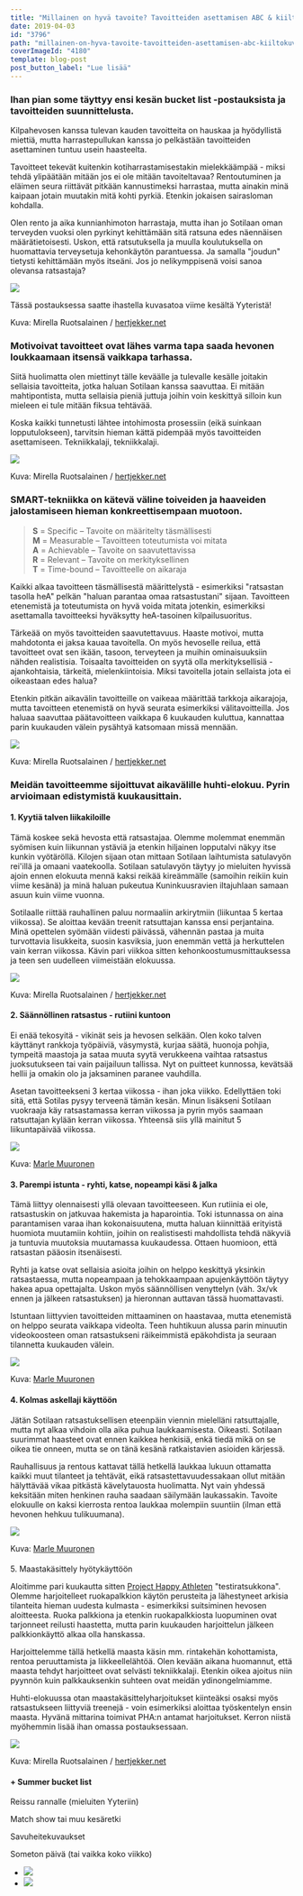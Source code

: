 ```yaml
---
title: "Millainen on hyvä tavoite? Tavoitteiden asettamisen ABC & kiiltokuvaharrastajan haaveet kevät-kesä 2019"
date: 2019-04-03
id: "3796"
path: "millainen-on-hyva-tavoite-tavoitteiden-asettamisen-abc-kiiltokuvaharrastajan-haaveet-kevat-kesa-2019"
coverImageId: "4180"
template: blog-post
post_button_label: "Lue lisää"
---
```


### Ihan pian some täyttyy ensi kesän bucket list -postauksista ja tavoitteiden suunnittelusta.

Kilpahevosen kanssa tulevan kauden tavoitteita on hauskaa ja hyödyllistä miettiä, mutta harrastepullukan kanssa jo pelkästään tavoitteiden asettaminen tuntuu usein haasteelta.

Tavoitteet tekevät kuitenkin kotiharrastamisestakin mielekkäämpää - miksi tehdä ylipäätään mitään jos ei ole mitään tavoiteltavaa? Rentoutuminen ja eläimen seura riittävät pitkään kannustimeksi harrastaa, mutta ainakin minä kaipaan jotain muutakin mitä kohti pyrkiä. Etenkin jokaisen sairasloman kohdalla.

Olen rento ja aika kunnianhimoton harrastaja, mutta ihan jo Sotilaan oman terveyden vuoksi olen pyrkinyt kehittämään sitä ratsuna edes näennäisen määrätietoisesti. Uskon, että ratsutuksella ja muulla koulutuksella on huomattavia terveysetuja kehonkäytön parantuessa. Ja samalla "joudun" tietysti kehittämään myös itseäni. Jos jo nelikymppisenä voisi sanoa olevansa ratsastaja?

![](/images/augustina-pomelina-ja-unknown-soldier-15-Edit-2-1000x667.jpg)

Tässä postauksessa saatte ihastella kuvasatoa viime kesältä Yyteristä!

Kuva: Mirella Ruotsalainen / [hertjekker.net](http://www.hertjekker.net)

### Motivoivat tavoitteet ovat lähes varma tapa saada hevonen loukkaamaan itsensä vaikkapa tarhassa.

Siitä huolimatta olen miettinyt tälle keväälle ja tulevalle kesälle joitakin sellaisia tavoitteita, jotka haluan Sotilaan kanssa saavuttaa. Ei mitään mahtipontista, mutta sellaisia pieniä juttuja joihin voin keskittyä silloin kun mieleen ei tule mitään fiksua tehtävää.

Koska kaikki tunnetusti lähtee intohimosta prosessiin (eikä suinkaan lopputulokseen), tarvitsin hieman kättä pidempää myös tavoitteiden asettamiseen. Tekniikkalaji, tekniikkalaji.

![](/images/unknown-soldier-100-Edit-1000x667.jpg)

Kuva: Mirella Ruotsalainen / [hertjekker.net](http://www.hertjekker.net)

### SMART-tekniikka on kätevä väline toiveiden ja haaveiden jalostamiseen hieman konkreettisempaan muotoon.

> **S** = Specific – Tavoite on määritelty täsmällisesti  
> **M** = Measurable – Tavoitteen toteutumista voi mitata  
> **A** = Achievable – Tavoite on saavutettavissa  
> **R** = Relevant – Tavoite on merkityksellinen  
> **T** \= Time-bound – Tavoitteelle on aikaraja

Kaikki alkaa tavoitteen täsmällisestä määrittelystä - esimerkiksi "ratsastan tasolla heA" pelkän "haluan parantaa omaa ratsastustani" sijaan. Tavoitteen etenemistä ja toteutumista on hyvä voida mitata jotenkin, esimerkiksi asettamalla tavoitteeksi hyväksytty heA-tasoinen kilpailusuoritus.

Tärkeää on myös tavoitteiden saavutettavuus. Haaste motivoi, mutta mahdotonta ei jaksa kauaa tavoitella. On myös hevoselle reilua, että tavoitteet ovat sen ikään, tasoon, terveyteen ja muihin ominaisuuksiin nähden realistisia. Toisaalta tavoitteiden on syytä olla merkityksellisiä - ajankohtaisia, tärkeitä, mielenkiintoisia. Miksi tavoitella jotain sellaista jota ei oikeastaan edes halua?

Etenkin pitkän aikavälin tavoitteille on vaikeaa määrittää tarkkoja aikarajoja, mutta tavoitteen etenemistä on hyvä seurata esimerkiksi välitavoitteilla. Jos haluaa saavuttaa päätavoitteen vaikkapa 6 kuukauden kuluttua, kannattaa parin kuukauden välein pysähtyä katsomaan missä mennään.

![](/images/unknown-soldier-241-1000x667.jpg)

Kuva: Mirella Ruotsalainen / [hertjekker.net](http://www.hertjekker.net)

### Meidän tavoitteemme sijoittuvat aikavälille huhti-elokuu. Pyrin arvioimaan edistymistä kuukausittain.

#### 1\. Kyytiä talven liikakiloille

Tämä koskee sekä hevosta että ratsastajaa. Olemme molemmat enemmän syömisen kuin liikunnan ystäviä ja etenkin hiljainen lopputalvi näkyy itse kunkin vyötäröllä. Kilojen sijaan otan mittaan Sotilaan laihtumista satulavyön rei'illä ja omaani vaatekoolla. Sotilaan satulavyön täytyy jo mieluiten hyvissä ajoin ennen elokuuta mennä kaksi reikää kireämmälle (samoihin reikiin kuin viime kesänä) ja minä haluan pukeutua Kuninkuusravien iltajuhlaan samaan asuun kuin viime vuonna.

Sotilaalle riittää rauhallinen paluu normaaliin arkirytmiin (liikuntaa 5 kertaa viikossa). Se aloittaa kevään treenit ratsuttajan kanssa ensi perjantaina. Minä opettelen syömään viidesti päivässä, vähennän pastaa ja muita turvottavia lisukkeita, suosin kasviksia, juon enemmän vettä ja herkuttelen vain kerran viikossa. Kävin pari viikkoa sitten kehonkoostumusmittauksessa ja teen sen uudelleen viimeistään elokuussa.

![](/images/unknown-soldier-87-Edit-1000x667.jpg)

Kuva: Mirella Ruotsalainen / [hertjekker.net](http://www.hertjekker.net)

#### 2\. Säännöllinen ratsastus - rutiini kuntoon

Ei enää tekosyitä - vikinät seis ja hevosen selkään. Olen koko talven käyttänyt rankkoja työpäiviä, väsymystä, kurjaa säätä, huonoja pohjia, tympeitä maastoja ja sataa muuta syytä verukkeena vaihtaa ratsastus juoksutukseen tai vain paijailuun tallissa. Nyt on puitteet kunnossa, kevätsää hellii ja omakin olo ja jaksaminen paranee vauhdilla.

Asetan tavoitteekseni 3 kertaa viikossa - ihan joka viikko. Edellyttäen toki sitä, että Sotilas pysyy terveenä tämän kesän. Minun lisäkseni Sotilaan vuokraaja käy ratsastamassa kerran viikossa ja pyrin myös saamaan ratsuttajan kylään kerran viikossa. Yhteensä siis yllä mainitut 5 liikuntapäivää viikossa.

![](/images/yyteri-uudet-4-1000x665.jpg)

Kuva: [Marle Muuronen](https://marlemuuronen.kuvat.fi)

#### 3\. Parempi istunta - ryhti, katse, nopeampi käsi & jalka

Tämä liittyy olennaisesti yllä olevaan tavoitteeseen. Kun rutiinia ei ole, ratsastuskin on jatkuvaa hakemista ja haparointia. Toki istunnassa on aina parantamisen varaa ihan kokonaisuutena, mutta haluan kiinnittää erityistä huomiota muutamiin kohtiin, joihin on realistisesti mahdollista tehdä näkyviä ja tuntuvia muutoksia muutamassa kuukaudessa. Ottaen huomioon, että ratsastan pääosin itsenäisesti.

Ryhti ja katse ovat sellaisia asioita joihin on helppo keskittyä yksinkin ratsastaessa, mutta nopeampaan ja tehokkaampaan apujenkäyttöön täytyy hakea apua opettajalta. Uskon myös säännöllisen venyttelyn (väh. 3x/vk ennen ja jälkeen ratsastuksen) ja hieronnan auttavan tässä huomattavasti.

Istuntaan liittyvien tavoitteiden mittaaminen on haastavaa, mutta etenemistä on helppo seurata vaikkapa videolta. Teen huhtikuun alussa parin minuutin videokoosteen oman ratsastukseni räikeimmistä epäkohdista ja seuraan tilannetta kuukauden välein.

![](/images/yyteri-uudet-6-1000x665.jpg)

Kuva: [Marle Muuronen﻿](https://marlemuuronen.kuvat.fi)

#### 4\. Kolmas askellaji käyttöön

Jätän Sotilaan ratsastuksellisen eteenpäin viennin mielelläni ratsuttajalle, mutta nyt alkaa vihdoin olla aika puhua laukkaamisesta. Oikeasti. Sotilaan suurimmat haasteet ovat ennen kaikkea henkisiä, enkä tiedä mikä on se oikea tie onneen, mutta se on tänä kesänä ratkaistavien asioiden kärjessä.

Rauhallisuus ja rentous kattavat tällä hetkellä laukkaa lukuun ottamatta kaikki muut tilanteet ja tehtävät, eikä ratsastettavuudessakaan ollut mitään hälyttävää vikaa pitkästä kävelytauosta huolimatta. Nyt vain yhdessä keksitään miten henkinen rauha saadaan säilymään laukassakin. Tavoite elokuulle on kaksi kierrosta rentoa laukkaa molempiin suuntiin (ilman että hevonen hehkuu tulikuumana).

![](/images/yyteri-10-1000x665.jpg)

Kuva: [Marle Muuronen﻿](https://marlemuuronen.kuvat.fi)

####

5\. Maastakäsittely hyötykäyttöön

Aloitimme pari kuukautta sitten [Project Happy Athleten](https://projecthappyathlete.com) "testiratsukkona". Olemme harjoitelleet ruokapalkkion käytön perusteita ja lähestyneet arkisia tilanteita hieman uudesta kulmasta - esimerkiksi suitsiminen hevosen aloitteesta. Ruoka palkkiona ja etenkin ruokapalkkiosta luopuminen ovat tarjonneet reilusti haastetta, mutta parin kuukauden harjoittelun jälkeen palkkionkäyttö alkaa olla hanskassa.

Harjoittelemme tällä hetkellä maasta käsin mm. rintakehän kohottamista, rentoa peruuttamista ja liikkeellelähtöä. Olen kevään aikana huomannut, että maasta tehdyt harjoitteet ovat selvästi tekniikkalaji. Etenkin oikea ajoitus niin pyynnön kuin palkkauksenkin suhteen ovat meidän ydinongelmiamme.

Huhti-elokuussa otan maastakäsittelyharjoitukset kiinteäksi osaksi myös ratsastukseen liittyviä treenejä - voin esimerkiksi aloittaa työskentelyn ensin maasta. Hyvänä mittarina toimivat PHA:n antamat harjoitukset. Kerron niistä myöhemmin lisää ihan omassa postauksessaan.

![](/images/unknown-soldier-304-3-1000x667.jpg)

Kuva: Mirella Ruotsalainen / [hertjekker.net](http://www.hertjekker.net)

#### \+ Summer bucket list

Reissu rannalle (mieluiten Yyteriin)

Match show tai muu kesäretki

Savuheitekuvaukset

Someton päivä (tai vaikka koko viikko)

- ![](/images/unknown-soldier-60-Edit-667x1000.jpg)
- ![](/images/unknown-soldier-54-Edit-667x1000.jpg)
